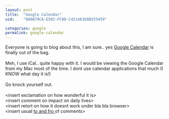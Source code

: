 ```yaml
---
layout: post
title:  "Google Calendar"
uid:	"8A9879CA-E502-FC8D-C4214A1E8B155459"

categories: google
permalink: google-calendar
---
```

Everyone is going to blog about this, I am sure.. yes <a href="http://www.google.com/calendar">Google Calendar</a> is finally out of the bag.<br /><br />Meh, I use iCal.. quite happy with it. I would be viewing the Google Calendar from my Mac most of the time. I dont use calendar applications that much (I KNOW what day it is!)<br /><br />Go knock yourself out.<br /><br />&lt;insert exclamation on how wonderful it is&gt;<br />&lt;insert comment on impact on daily lives&gt;<br />&lt;insert retort on how it doesnt work under bla bla browser&gt;<br />&lt;insert usual <a href="http://www.bash.org/?23396">to and fro </a>of comments&gt;<br />